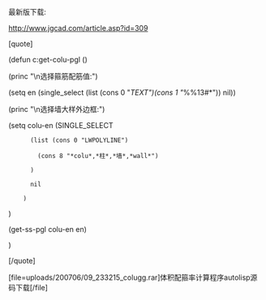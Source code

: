 最新版下载:
http://www.jgcad.com/article.asp?id=309

[quote]
(defun c:get-colu-pgl ()
  (princ "\n选择箍筋配筋值:")
  (setq en (single_select (list (cons 0 "*TEXT")(cons 1 "*%%13#*")) nil))
  (princ "\n选择墙大样外边框:")
  (setq	colu-en	(SINGLE_SELECT
		  (list	(cons 0 "LWPOLYLINE")
			(cons 8 "*colu*,*柱*,*墙*,*wall*")
		  )
		  nil
		)
  )
  (get-ss-pgl colu-en en)
)

[/quote]

[file=uploads/200706/09_233215_colugg.rar]体积配箍率计算程序autolisp源码下载[/file]